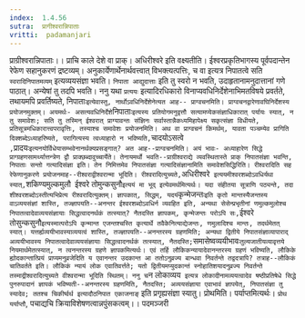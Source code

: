 ```yaml
---
index:  1.4.56
sutra:  प्रागीश्वरान्निपाताः
vritti:  padamanjari
---
```


प्राग्रीश्वरान्निपाताः।। प्राचि काले देशे वा प्राक्। अधिरीश्वरे इति वक्ष्यतीति। ईश्वरप्रकृतिभागस्य पूर्वपदान्तेन रेफेण सहानुकरणं द्रष्टव्यम्। अनुकार्येणार्थेनार्थवत्त्वात् विभक्त्यत्पत्तिः, च वा इत्यत्र निपातत्वे सति `स्वरादिनिपातमव्यम्` इत्यव्ययसंज्ञा भवति। `निपाता आद्युदात्ताः` इति तु स्वरो न भवति, उदाहृतानामनुदात्तानां गणे पाठात्। अन्येषां तु तदपि भवति।
ननु यथा `प्रत्ययः` इत्यादिरधिकारो विनाप्यवधिनिर्देशेनाभिमतविषये प्रवर्तते, तथायमपि प्रवर्तिष्यते, निपाताः` इत्येवास्तु, नार्थोऽवधिनिर्देशेनेत्यत आह--
प्राग्वचनमिति। प्राग्वचनद्वारेणावघिनिर्देशस्य प्रयोजनमुक्तम्। अयमर्थः- असत्यवधिनिर्देशे `निपाताः` इत्यस्य प्रतियोगमनुवृत्तौ सत्यामप्येकसंज्ञाधिकारात् पर्यायः स्यात्, न तु समावेशः; सति तु तस्मिन् ईश्वरात् प्राग्यावन्तः संज्ञिनः सर्वास्तान्नैकध्यमिहापेक्ष्य सकृत्संज्ञा विधीयते, प्रतिसूत्रमधिकारात्त्वपरावृत्तिः, तस्याश्च समावेशः प्रयोजनमिति।
अथ वा प्राग्वचनं किमर्थम्, यावता पञ्चम्येव प्रागिति दिक्शब्देऽध्याहरिष्यते, परागित्यस्य त्वध्याहारो न भविष्यति, `चादयोऽसत्वे` ,`प्रादयः` इत्यनयोर्विधेयासम्भवेनानर्थक्यप्रसङ्गात्? अत आह--प्राग्वचनमिति। अयं भावः- अध्याहारेण सिद्धे प्राग्ग्रहणसामर्थ्यात्तन्त्रेण द्वौ प्राक्छब्दावुच्चार्येते। तेनायमर्थो भवति--प्राग्रीश्वराद्ये व्यवस्थितास्ते प्राक् निपातसंज्ञा भवन्ति, निपाताः सन्तो गत्यादिसंज्ञा इति। तेन निमित्तमेव निपातसंज्ञा गत्यादिसंज्ञानामिति समावेशसिद्धिरिति।
रीश्वरादिति सह रेफेणानुकरणे प्रयोजनमाह--रीश्वराद्वीश्वरान्मा भूदिति। रीश्वरादित्युच्यते, `अधिरीश्वरे` इत्ययमीश्वरशब्दोऽवधिर्यथा स्यात्,`शकिण्यमुल्कमुलौ` `ईश्वरे तोमुन्कसुनौ` इत्ययं मा भूद् इत्येवमर्थमित्यर्थः। यदा संहीतया सूत्राणि पठ्यन्ते, तदा शीश्वरशब्दोऽस्तीत्यभिप्रेत्य रीश्वरादित्युक्तम्। ज्ञापकात्, सिद्धम्, यदयं `कृन्मेजन्तः` इति कृतो मान्तस्यैजन्तस्य वाऽव्ययसंज्ञां शास्ति, तज्ज्ञापयति--अनन्तर ईश्वरशब्दोऽवधिर्न व्यवहित इति, अन्यथा सेसेन्प्रभृतीनां णमुल्कमुलोश्च निपातत्वादेवाव्ययसंज्ञायाः सिद्धत्वादनर्थकं तत्स्यात्? नैतदस्ति ज्ञापकम्, कृन्मेजन्तः परोऽपि सः, `ईश्वरे तोसुन्कसुनौ` इत्यस्मात्परोऽपि कृन्मान्त एजन्तश्चस्ति कृत्यार्थे तवैकेनित्याद्येजन्तः, णमुलादिश्च मान्तः, तदर्थमेतत् स्यात्। यत्तर्ह्यव्ययीभावस्याव्ययत्वं शास्ति, तज्ज्ञापयति--अनन्तरस्य ग्रहणमिति; अन्यथा द्वितीये निपातसंज्ञाव्यापाराद् अव्ययीभावस्य निपातत्वादेवाव्ययसंज्ञायाः सिद्धत्वादनर्थकं तत्स्यात्, नैतदस्ति; `समासेष्वव्ययीभावः` तुल्यजातीयव्यावृत्तये नियमार्थमेतत्स्यात्, न त्वनन्तरस्य ग्रहणे ज्ञापकमित्यर्थः। एवं तर्हि लौकिकन्यायादेवानन्तरस्य ग्रहणं भविष्यति, लौकिके ह्योदकान्तात्प्रियं प्राप्यमनुव्रजेदिति य एवानन्तर उदकान्त आ ततोऽनुव्रज्य बान्धवा निवर्तन्ते तद्वदत्रापि? तत्राह--लौकिकं चातिवर्तते इति। लौकिकं न्यायं लोक एवातिवर्त्तते; यतो द्वितीयमप्युदकान्तं स्नोहातिशयादनुव्रज्य निवर्तन्ते तस्माद्रीश्वरादित्युच्यते वीश्वरान्मा भूदिति स्थितम्। ननु च `न लोकाव्यय` इत्यत्र लोकादीनामव्ययत्वादेव षष्ठीप्रतिषेधे सिद्धे पुनरुपादानं ज्ञापकं भविष्यती--अनन्तरस्य ग्रहणमिति, नैतदस्ति; अव्ययसंज्ञाया एवाभावं ज्ञापयेत्, निपातसंज्ञा तु स्यादेव; ततश्च चिकीर्ष्वर्थ इत्यादौठनिपात एकाजनाङ्` इति प्रगृह्यसंज्ञा स्यातु। प्रोथमिति। पर्याप्तमित्यर्थः। `प्रोथ यर्याप्तौ`, पचाद्यचि क्रियाविशेषणत्वान्नपुंसकत्वम्।।
पदमञ्जरी
